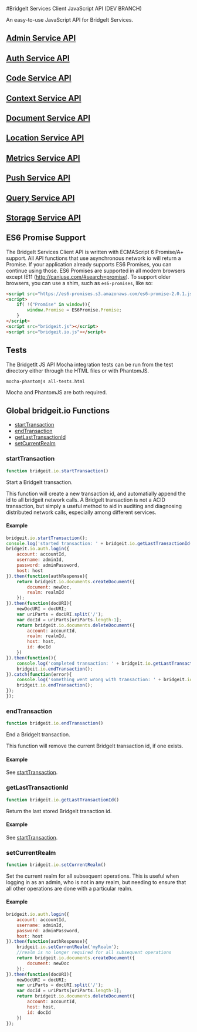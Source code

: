 #BridgeIt Services Client JavaScript API (DEV BRANCH)

An easy-to-use JavaScript API for BridgeIt Services.

## [Admin Service API](docs/bridgeit-admin-service.md)

## [Auth Service API](docs/bridgeit-auth-service.md)

## [Code Service API](docs/bridgeit-code-service.md)

## [Context Service API](docs/bridgeit-context-service.md)

## [Document Service API](docs/bridgeit-docs-service.md)

## [Location Service API](docs/bridgeit-location-service.md)

## [Metrics Service API](docs/bridgeit-metrics-service.md)

## [Push Service API](docs/bridgeit-push-service.md)

## [Query Service API](docs/bridgeit-query-service.md)

## [Storage Service API](docs/bridgeit-storage-service.md)

## ES6 Promise Support

The BridgeIt Services Client API is written with ECMAScript 6 Promise/A+ support. All API functions that use asynchronous network io will return a Promise. If your application already supports ES6 Promises, you can continue using those. ES6 Promises are supported in all modern browsers except IE11 (http://caniuse.com/#search=promise). To support older browsers, you can use a shim, such as `es6-promises`, like so:

```html
<script src="https://es6-promises.s3.amazonaws.com/es6-promise-2.0.1.js"></script>
<script>
    if( !("Promise" in window)){
        window.Promise = ES6Promise.Promise;
    }
</script>
<script src="bridgeit.js"></script>
<script src="bridgeit.io.js"></script>
```

## Tests

The BridgetIt JS API Mocha integration tests can be run from the test directory either through the HTML files or with PhantomJS.

```
mocha-phantomjs all-tests.html
```

Mocha and PhantomJS are both required.

## Global bridgeit.io Functions

* [startTransaction](#startTransaction)
* [endTransaction](#endTransaction)
* [getLastTransactionId](#getLastTransactionId)
* [setCurrentRealm](#setCurrentRealm)

### <a name="startTransaction"></a>startTransaction

```javascript
function bridgeit.io.startTransaction()
```

Start a BridgeIt transaction.

This function will create a new transaction id, and automatially append the id to all bridgeit network calls. A BridgeIt transaction is not a ACID transaction, but simply a useful method to aid in 
auditing and diagnosing distributed network calls, especially among different services.

#### Example

```javascript
bridgeit.io.startTransaction();
console.log('started transaction: ' + bridgeit.io.getLastTransactionId());
bridgeit.io.auth.login({
	account: accountId,
	username: adminId,
	password: adminPassword,
	host: host
}).then(function(authResponse){
	return bridgeit.io.documents.createDocument({
		document: newDoc,
		realm: realmId
	});
}).then(function(docURI){
	newDocURI = docURI;
	var uriParts = docURI.split('/');
	var docId = uriParts[uriParts.length-1];
	return bridgeit.io.documents.deleteDocument({
		account: accountId,
		realm: realmId,
		host: host,
		id: docId
	})
}).then(function(){
	console.log('completed transaction: ' + bridgeit.io.getLastTransactionId());
	bridgeit.io.endTransaction();
}).catch(function(error){
	console.log('something went wrong with transaction: ' + bridgeit.io.getLastTransactionId());
	bridgeit.io.endTransaction();
});
});
```

### <a name="endTransaction"></a>endTransaction

```javascript
function bridgeit.io.endTransaction()
```

End a BridgeIt transaction.

This function will remove the current BridgeIt transaction id, if one exists.

#### Example

See [startTransaction](#startTransaction).

### <a name="getLastTransactionId"></a>getLastTransactionId

```javascript
function bridgeit.io.getLastTransactionId()
```

Return the last stored BridgeIt tranaction id.

#### Example

See [startTransaction](#startTransaction).

### <a name="setCurrentRealm"></a>setCurrentRealm

```javascript
function bridgeit.io.setCurrentRealm()
```

Set the current realm for all subsequent operations. This is useful when logging in as an admin, who is not in any realm, but needing to
ensure that all other operations are done with a particular realm.

#### Example

```javascript
bridgeit.io.auth.login({
	account: accountId,
	username: adminId,
	password: adminPassword,
	host: host
}).then(function(authResponse){
	bridgeit.io.setCurrentRealm('myRealm');
	//realm is no longer required for all subsequent operations
	return bridgeit.io.documents.createDocument({
		document: newDoc
	});
}).then(function(docURI){
	newDocURI = docURI;
	var uriParts = docURI.split('/');
	var docId = uriParts[uriParts.length-1];
	return bridgeit.io.documents.deleteDocument({
		account: accountId,
		host: host,
		id: docId
	})
});
```

